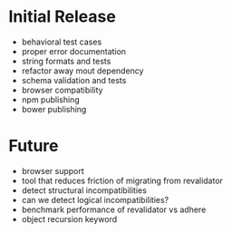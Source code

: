 # Initial Release
* behavioral test cases
* proper error documentation
* string formats and tests
* refactor away mout dependency
* schema validation and tests
* browser compatibility
* npm publishing
* bower publishing

# Future
* browser support
* tool that reduces friction of migrating from revalidator
* detect structural incompatibilities
* can we detect logical incompatibilities?
* benchmark performance of revalidator vs adhere
* object recursion keyword
